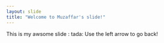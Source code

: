 ```yaml
---
layout: slide
title: "Welcome to Muzaffar's slide!"
---
```

This is my awsome slide : tada:
Use the left arrow to go back!
